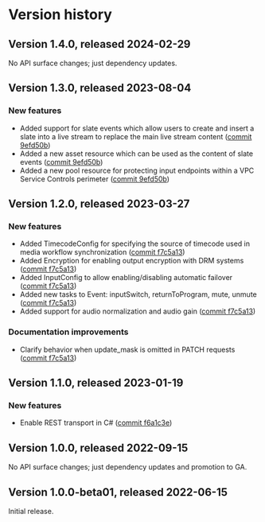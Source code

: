 # Version history

## Version 1.4.0, released 2024-02-29

No API surface changes; just dependency updates.

## Version 1.3.0, released 2023-08-04

### New features

- Added support for slate events which allow users to create and insert a slate into a live stream to replace the main live stream content ([commit 9efd50b](https://github.com/googleapis/google-cloud-dotnet/commit/9efd50b73fa6c514ce2b6a8d7567bc07584ed7ae))
- Added a new asset resource which can be used as the content of slate events ([commit 9efd50b](https://github.com/googleapis/google-cloud-dotnet/commit/9efd50b73fa6c514ce2b6a8d7567bc07584ed7ae))
- Added a new pool resource for protecting input endpoints within a VPC Service Controls perimeter ([commit 9efd50b](https://github.com/googleapis/google-cloud-dotnet/commit/9efd50b73fa6c514ce2b6a8d7567bc07584ed7ae))

## Version 1.2.0, released 2023-03-27

### New features

- Added TimecodeConfig for specifying the source of timecode used in media workflow synchronization ([commit f7c5a13](https://github.com/googleapis/google-cloud-dotnet/commit/f7c5a134ba3ed60c6fb67e001ce430bc95724815))
- Added Encryption for enabling output encryption with DRM systems ([commit f7c5a13](https://github.com/googleapis/google-cloud-dotnet/commit/f7c5a134ba3ed60c6fb67e001ce430bc95724815))
- Added InputConfig to allow enabling/disabling automatic failover ([commit f7c5a13](https://github.com/googleapis/google-cloud-dotnet/commit/f7c5a134ba3ed60c6fb67e001ce430bc95724815))
- Added new tasks to Event: inputSwitch, returnToProgram, mute, unmute ([commit f7c5a13](https://github.com/googleapis/google-cloud-dotnet/commit/f7c5a134ba3ed60c6fb67e001ce430bc95724815))
- Added support for audio normalization and audio gain ([commit f7c5a13](https://github.com/googleapis/google-cloud-dotnet/commit/f7c5a134ba3ed60c6fb67e001ce430bc95724815))

### Documentation improvements

- Clarify behavior when update_mask is omitted in PATCH requests ([commit f7c5a13](https://github.com/googleapis/google-cloud-dotnet/commit/f7c5a134ba3ed60c6fb67e001ce430bc95724815))

## Version 1.1.0, released 2023-01-19

### New features

- Enable REST transport in C# ([commit f6a1c3e](https://github.com/googleapis/google-cloud-dotnet/commit/f6a1c3e8930f0e8209a079352765be3bb9039be2))

## Version 1.0.0, released 2022-09-15

No API surface changes; just dependency updates and promotion to GA.

## Version 1.0.0-beta01, released 2022-06-15

Initial release.

